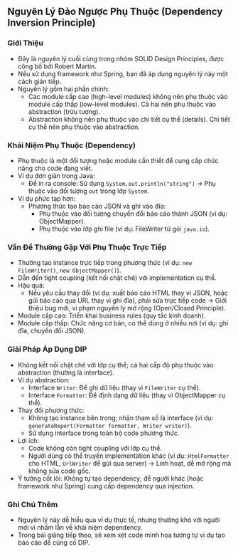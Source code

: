 ## Nguyên Lý Đảo Ngược Phụ Thuộc (Dependency Inversion Principle)

### Giới Thiệu
- Đây là nguyên lý cuối cùng trong nhóm SOLID Design Principles, được công bố bởi Robert Martin.
- Nếu sử dụng framework như Spring, bạn đã áp dụng nguyên lý này một cách gián tiếp.
- Nguyên lý gồm hai phần chính:
  - Các module cấp cao (high-level modules) không nên phụ thuộc vào module cấp thấp (low-level modules). Cả hai nên phụ thuộc vào abstraction (trừu tượng).
  - Abstraction không nên phụ thuộc vào chi tiết cụ thể (details). Chi tiết cụ thể nên phụ thuộc vào abstraction.

### Khái Niệm Phụ Thuộc (Dependency)
- Phụ thuộc là một đối tượng hoặc module cần thiết để cung cấp chức năng cho code đang viết.
- Ví dụ đơn giản trong Java:
  - Để in ra console: Sử dụng `System.out.println("string")` → Phụ thuộc vào đối tượng `out` trong lớp `System`.
- Ví dụ phức tạp hơn:
  - Phương thức tạo báo cáo JSON và ghi vào đĩa:
    - Phụ thuộc vào đối tượng chuyển đổi báo cáo thành JSON (ví dụ: ObjectMapper).
    - Phụ thuộc vào lớp ghi file (ví dụ: FileWriter từ gói `java.io`).

### Vấn Đề Thường Gặp Với Phụ Thuộc Trực Tiếp
- Thường tạo instance trực tiếp trong phương thức (ví dụ: `new FileWriter()`, `new ObjectMapper()`).
- Dẫn đến tight coupling (kết nối chặt chẽ) với implementation cụ thể.
- Hậu quả:
  - Nếu yêu cầu thay đổi (ví dụ: xuất báo cáo HTML thay vì JSON, hoặc gửi báo cáo qua URL thay vì ghi đĩa), phải sửa trực tiếp code → Giới thiệu bug mới, vi phạm nguyên lý mở rộng (Open/Closed Principle).
- Module cấp cao: Triển khai business rules (quy tắc kinh doanh).
- Module cấp thấp: Chức năng cơ bản, có thể dùng ở nhiều nơi (ví dụ: ghi đĩa, chuyển đổi JSON).

### Giải Pháp Áp Dụng DIP
- Không kết nối chặt chẽ với lớp cụ thể; cả hai cấp độ phụ thuộc vào abstraction (thường là interface).
- Ví dụ abstraction:
  - Interface `Writer`: Để ghi dữ liệu (thay vì `FileWriter` cụ thể).
  - Interface `Formatter`: Để định dạng dữ liệu (thay vì ObjectMapper cụ thể).
- Thay đổi phương thức:
  - Không tạo instance bên trong; nhận tham số là interface (ví dụ: `generateReport(Formatter formatter, Writer writer)`).
  - Sử dụng interface trong toàn bộ code phương thức.
- Lợi ích:
  - Code không còn tight coupling với lớp cụ thể.
  - Người dùng có thể truyền implementation khác (ví dụ: `HtmlFormatter` cho HTML, `UrlWriter` để gửi qua server) → Linh hoạt, dễ mở rộng mà không sửa code gốc.
- Ý tưởng cốt lõi: Không tự tạo dependency; để người khác (hoặc framework như Spring) cung cấp dependency qua injection.

### Ghi Chú Thêm
- Nguyên lý này dễ hiểu qua ví dụ thực tế, nhưng thường khó với người mới vì nhầm lẫn về khái niệm dependency.
- Trong bài giảng tiếp theo, sẽ xem xét code minh họa tương tự ví dụ tạo báo cáo để củng cố DIP.